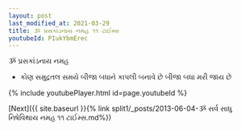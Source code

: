 ```yaml
---
layout: post
last_modified_at: 2021-03-29
title: ૐ પ્રસકાંડનાય નમહ ૧૧ ટાઈમ્સ
youtubeId: PIukYbmErec
---
```

 
 
 ૐ પ્રસકાંડનાય નમહ  
 
 -  કોણ સમુદ્રતલ સમયે બીજા બધાને કાપલી બનાવે છે બીજા બધા મરી જાય છે 
 
  
 
  
 
 
 
 
 
 


{% include youtubePlayer.html id=page.youtubeId %}
 
[Next]({{ site.baseurl }}{% link  split1/_posts/2013-06-04-ૐ સર્વ સાધુ નિષેવિથાય નમહ ૧૧ ટાઈમ્સ.md%})
 
